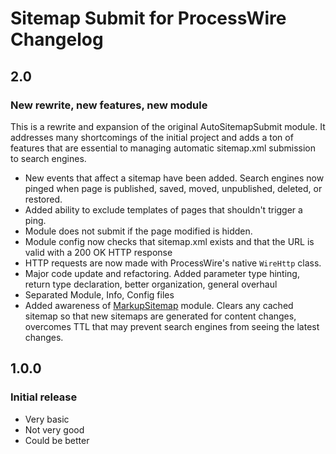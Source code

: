 # Sitemap Submit for ProcessWire Changelog

## 2.0
### New rewrite, new features, new module
This is a rewrite and expansion of the original AutoSitemapSubmit module. It addresses many
shortcomings of the initial project and adds a ton of features that are essential to managing
automatic sitemap.xml submission to search engines.

- New events that affect a sitemap have been added. Search engines now pinged when page is
  published, saved, moved, unpublished, deleted, or restored.
- Added ability to exclude templates of pages that shouldn't trigger a ping.
- Module does not submit if the page modified is hidden.
- Module config now checks that sitemap.xml exists and that the URL is valid with a 200 OK HTTP
  response
- HTTP requests are now made with ProcessWire's native `WireHttp` class.
- Major code update and refactoring. Added parameter type hinting, return type declaration, better
  organization, general overhaul
- Separated Module, Info, Config files
- Added awareness of [MarkupSitemap](https://processwire.com/modules/markup-sitemap/) module. Clears any cached sitemap so that new sitemaps are generated for content changes, overcomes TTL that may prevent search engines from seeing the latest changes.

## 1.0.0
### Initial release
- Very basic
- Not very good
- Could be better